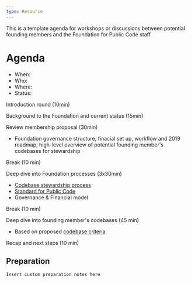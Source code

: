 ```yaml
---
type: Resource
---
```


This is a template agenda for workshops or discussions between potential founding members and the Foundation for Public Code staff

# Agenda

* When: 
* Who: 
* Where: 
* Status: 

Introduction round (10min)

Background to the Foundation and current status (15min)

Review membership proposal (30min)
* Foundation governance structure, finacial set up, workflow and 2019 roadmap, high-level overview of potential founding member's codebases for stewardship

Break (10 min)

Deep dive into Foundation processes (3x30min)
* [Codebase stewardship process](https://about.publiccode.net/activities/codebase-stewardship/)
* [Standard for Public Code](http://standard.publiccode.net/)
* Governance & Financial model

Break (10 min)

Deep dive into founding member's codebases (45 min)
* Based on proposed [codebase criteria](https://about.publiccode.net/activities/codebase-stewardship/criteria-for-codebase-stewardship.html)

Recap and next steps (10 min)

## Preparation
```Insert custom preparation notes here```
